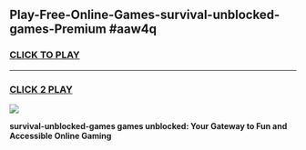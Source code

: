 
## Play-Free-Online-Games-survival-unblocked-games-Premium #aaw4q
<h3>
<a href="https://premium.freeplayer.one?title=survival-unblocked-games&ref=8M">CLICK TO PLAY</a></h3>
<hr>

<h3>
<a href="https://premium.freeplayer.one?title=survival-unblocked-games&ref=8M">CLICK 2 PLAY</a>
  
</h3>

<a href="https://premium.freeplayer.one?title=survival-unblocked-games&ref=8M"><img src="https://clearcache.store/games.png"></a>


**survival-unblocked-games games unblocked: Your Gateway to Fun and Accessible Online Gaming**

